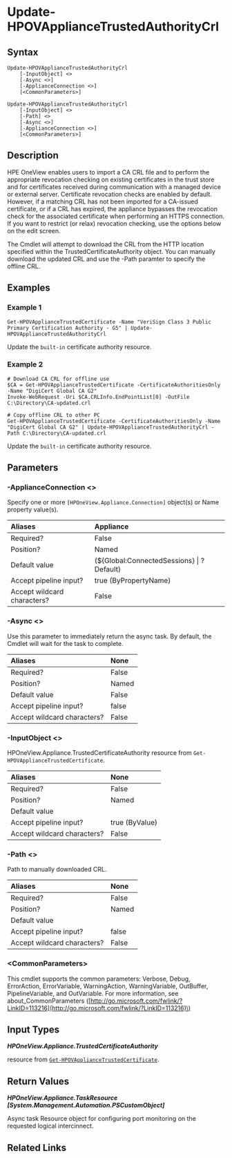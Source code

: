﻿---
description: Update appliance certificate authority revocation list.
---

# Update-HPOVApplianceTrustedAuthorityCrl

## Syntax

```text
Update-HPOVApplianceTrustedAuthorityCrl
    [-InputObject] <>
    [-Async <>]
    [-ApplianceConnection <>]
    [<CommonParameters>]
```

```text
Update-HPOVApplianceTrustedAuthorityCrl
    [-InputObject] <>
    [-Path] <>
    [-Async <>]
    [-ApplianceConnection <>]
    [<CommonParameters>]
```

## Description

HPE OneView enables users to import a CA CRL file and to perform the appropriate revocation checking on existing certificates in the trust store and for certificates received during communication with a managed device or external server.  Certificate revocation checks are enabled by default. However, if a matching CRL has not been imported for a CA-issued certificate, or if a CRL has expired, the appliance bypasses the revocation check for the associated certificate when performing an HTTPS connection. If you want to restrict (or relax) revocation checking, use the options below on the edit screen.

The Cmdlet will attempt to download the CRL from the HTTP location specified within the TrustedCertificateAuthority object.  You can manually download the updated CRL and use the -Path paramter to specify the offline CRL.

## Examples

###  Example 1 

```text
Get-HPOVApplianceTrustedCertificate -Name "VeriSign Class 3 Public Primary Certification Authority - G5" | Update-HPOVApplianceTrustedAuthorityCrl
```

Update the `built-in` certificate authority resource.

###  Example 2 

```text
# Download CA CRL for offline use
$CA = Get-HPOVApplianceTrustedCertificate -CertificateAuthoritiesOnly -Name "DigiCert Global CA G2"
Invoke-WebRequest -Uri $CA.CRLInfo.EndPointList[0] -OutFile C:\Directory\CA-updated.crl

# Copy offline CRL to other PC
Get-HPOVApplianceTrustedCertificate -CertificateAuthoritiesOnly -Name "DigiCert Global CA G2" | Update-HPOVApplianceTrustedAuthorityCrl -Path C:\Directory\CA-updated.crl
```

Update the `built-in` certificate authority resource.

## Parameters

### -ApplianceConnection &lt;&gt;

Specify one or more `[HPOneView.Appliance.Connection]` object(s) or Name property value(s).

| Aliases | Appliance |
| :--- | :--- |
| Required? | False |
| Position? | Named |
| Default value | (${Global:ConnectedSessions} &vert; ? Default) |
| Accept pipeline input? | true (ByPropertyName) |
| Accept wildcard characters? | False |

### -Async &lt;&gt;

Use this parameter to immediately return the async task.  By default, the Cmdlet will wait for the task to complete.

| Aliases | None |
| :--- | :--- |
| Required? | False |
| Position? | Named |
| Default value | False |
| Accept pipeline input? | false |
| Accept wildcard characters? | False |

### -InputObject &lt;&gt;

HPOneView.Appliance.TrustedCertificateAuthority resource from `Get-HPOVApplianceTrustedCertificate`.

| Aliases | None |
| :--- | :--- |
| Required? | False |
| Position? | Named |
| Default value |  |
| Accept pipeline input? | true (ByValue) |
| Accept wildcard characters? | False |

### -Path &lt;&gt;

Path to manually downloaded CRL.

| Aliases | None |
| :--- | :--- |
| Required? | False |
| Position? | Named |
| Default value |  |
| Accept pipeline input? | false |
| Accept wildcard characters? | False |

### &lt;CommonParameters&gt;

This cmdlet supports the common parameters: Verbose, Debug, ErrorAction, ErrorVariable, WarningAction, WarningVariable, OutBuffer, PipelineVariable, and OutVariable. For more information, see about\_CommonParameters \([http://go.microsoft.com/fwlink/?LinkID=113216](http://go.microsoft.com/fwlink/?LinkID=113216)\)

## Input Types

_**HPOneView.Appliance.TrustedCertificateAuthority**_

resource from [`Get-HPOVApplianceTrustedCertificate`](get-hpovappliancetrustedcertificate.md).

## Return Values

_**HPOneView.Appliance.TaskResource [System.Management.Automation.PSCustomObject]**_

Async task Resource object for configuring port monitoring on the requested logical intercinnect.

## Related Links

